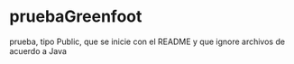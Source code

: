 # pruebaGreenfoot
prueba, tipo Public, que se inicie con el README y que ignore archivos  de acuerdo a Java
